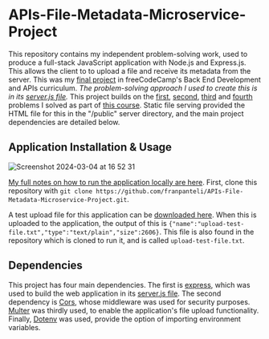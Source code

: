 # APIs-File-Metadata-Microservice-Project
This repository contains my independent problem-solving work, used to produce a full-stack JavaScript application with Node.js and Express.js. This allows the client to to upload a file and receive its metadata from the server. This was my [final project](https://www.freecodecamp.org/learn/back-end-development-and-apis/back-end-development-and-apis-projects/file-metadata-microservice) in freeCodeCamp's Back End Development and APIs curriculum. *The problem-solving approach I used to create this is in its [server.js file](https://github.com/franpanteli/APIs-File-Metadata-Microservice-Project/blob/main/server.js).* This project builds on the [first](https://github.com/franpanteli/APIs-Timestamp-Microservice-Project), [second](https://github.com/franpanteli/APIs-Request-Header-Parser-Microservice-Project), [third](https://github.com/franpanteli/APIs-URL-Shortener-Microservice-Project) and [fourth](https://github.com/franpanteli/APIs-Exercise-Tracker-Fullstack-Project) problems I solved as part of [this course](https://www.freecodecamp.org/learn/back-end-development-and-apis/#mongodb-and-mongoose). Static file serving provided the HTML file for this in the "/public" server directory, and the main project dependencies are detailed below.

## Application Installation & Usage
![Screenshot 2024-03-04 at 16 52 31](https://github.com/franpanteli/APIs-File-Metadata-Microservice-Project/assets/131474705/0ba7491a-10f7-4ef2-807c-329de9ffa450)

[My full notes on how to run the application locally are here](https://github.com/franpanteli/APIs-File-Metadata-Microservice-Project/blob/main/launching-the-app-locally.txt). First, clone this repository with `git clone https://github.com/franpanteli/APIs-File-Metadata-Microservice-Project.git`. 

A test upload file for this application can be [downloaded here](https://github.com/franpanteli/APIs-File-Metadata-Microservice-Project/blob/main/upload-test-file.txt). When this is uploaded to the application, the output of this is `{"name":"upload-test-file.txt","type":"text/plain","size":2606}`. This file is also found in the repository which is cloned to run it, and is called `upload-test-file.txt`. 

## Dependencies

This project has four main dependencies. The first is [express](https://www.npmjs.com/package/express), which was used to build the web application in its [server.js file](https://github.com/franpanteli/APIs-File-Metadata-Microservice-Project/blob/main/server.js). The second dependency is [Cors](https://www.npmjs.com/package/cors), whose middleware was used for security purposes. [Multer](https://www.npmjs.com/package/multer) was thirdly used, to enable the application's file upload functionality. Finally, [Dotenv](https://www.npmjs.com/package/dotenv) was used, provide the option of importing environment variables. 
